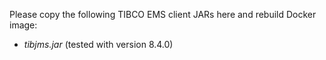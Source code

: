 Please copy the following TIBCO EMS client JARs here and rebuild Docker image:
* _tibjms.jar_ (tested with version 8.4.0)